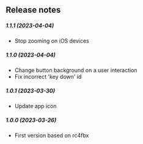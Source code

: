 Release notes
-------------
##### 1.1.1 (2023-04-04)
 * Stop zooming on iOS devices

##### 1.1.0 (2023-04-04)
 * Change button background on a user interaction
 * Fix incorrect 'key down' id

##### 1.0.1 (2023-03-30)
* Update app icon

##### 1.0.0 (2023-03-26)
* First version based on rc4fbx
